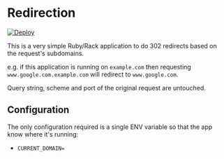 # Redirection

[![Deploy](https://www.herokucdn.com/deploy/button.png)](https://heroku.com/deploy)

This is a very simple Ruby/Rack application to do 302 redirects based on the request's subdomains.

e.g. if this application is running on `example.com` then requesting `www.google.com.example.com` will redirect to `www.google.com`.

Query string, scheme and port of the original request are untouched.

## Configuration

The only configuration required is a single ENV variable so that the app know where it's running:

* `CURRENT_DOMAIN=`
